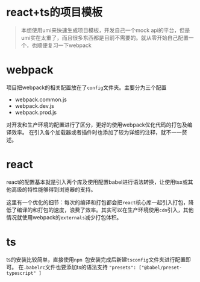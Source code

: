 <!--
 * @Date: 2020-08-20 09:50:07
 * @LastEditors: kjs
 * @LastEditTime: 2020-08-20 10:09:18
 * @FilePath: \react-ts-template\README.md
-->
# react+ts的项目模板
> 本想使用umi来快速生成项目模板，开发自己一个mock api的平台，但是umi实在太重了，而且很多东西都是目前不需要的。就从零开始自己配置一个，也顺便复习一下webpack

# webpack

项目把webpack的相关配置放在了```config```文件夹。主要分为三个配置
- webpack.common.js 
- webpack.dev.js
- webpack.prod.js

对开发和生产环境的配置进行了区分，更好的使用webpack优化代码的打包及编译效率。
在引入各个加载器或者插件时也添加了较为详细的注释，就不一一赘述。

# react

react的配置基本就是引入两个库及使用配置babel进行语法转换，让使用tsx或其他高级的特性能够得到浏览器的支持。

这里有一个优化的细节：每次的编译和打包都会把```react```核心库一起引入打包，降低了编译的和打包的速度，浪费了效率。其实可以在生产环境使用```cdn```引入，其他情况就使用webpack的```externals```减少打包体积。

# ts

ts的安装比较简单，直接使用```npm ```包安装完成后新建```tsconfig```文件夹进行配置即可。
在```.babelrc```文件也要添加ts的语法支持 ```"presets": ["@babel/preset-typescript" ]```
